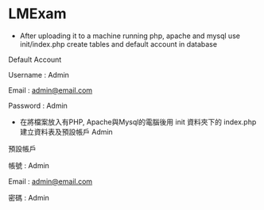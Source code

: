 # LMExam

* After uploading it to a machine running php, apache and mysql use init/index.php create tables and default account in database
 
 Default Account

 Username : Admin

 Email : admin@email.com

 Password : Admin

* 在將檔案放入有PHP, Apache與Mysql的電腦後用 init 資料夾下的 index.php 建立資料表及預設帳戶 Admin 

 預設帳戶

 帳號 : Admin

 Email : admin@email.com

 密碼 : Admin
